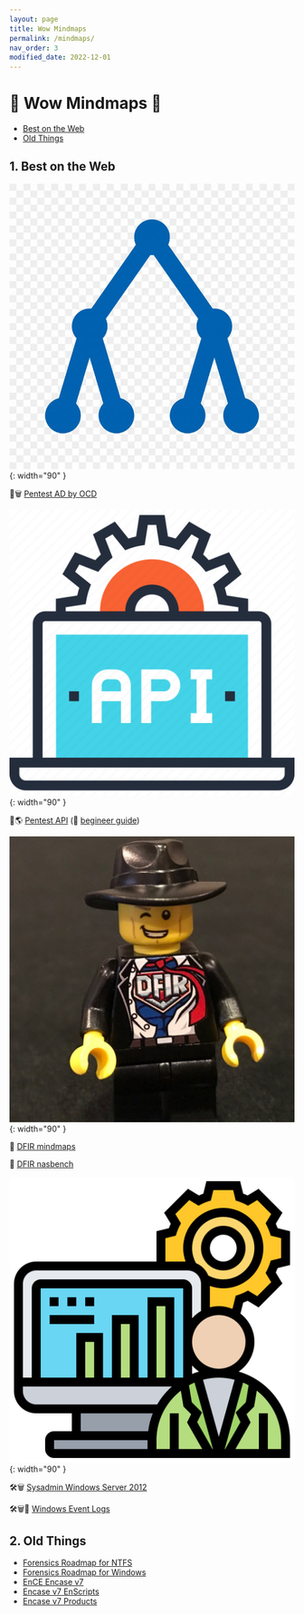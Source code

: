 ```yaml
---
layout: page
title: Wow Mindmaps
permalink: /mindmaps/
nav_order: 3
modified_date: 2022-12-01
---
```


# 👀 Wow Mindmaps 🧠

<!-- vscode-markdown-toc -->
* [Best on the Web](#BestontheWeb)
* [Old Things](#OldThings)

<!-- vscode-markdown-toc-config
	numbering=true
	autoSave=true
	/vscode-markdown-toc-config -->
<!-- /vscode-markdown-toc -->

##  1. <a name='BestontheWeb'></a>Best on the Web

![AD icon](/assets/images/icons-ad.png){: width="90" }


📕🗑️ [Pentest AD by OCD](https://orange-cyberdefense.github.io/ocd-mindmaps/)

![Pentest Web API icon](/assets/images/icons-web-api.png){: width="90" }


📕🌎 [Pentest API](https://dsopas.github.io/MindAPI/play/) (🔗 [begineer guide](https://danaepp.com/beginners-guide-to-api-hacking))

![DFIR icon](/assets/images/icons-dfir.png){: width="90" }


📘 [DFIR mindmaps](https://github.com/AndrewRathbun/DFIRMindMaps)

📘 [DFIR nasbench](https://github.com/nasbench/MindMaps)

![Sysadmin icon](/assets/images/icons-sysadmin.png){: width="90" }


🛠️🗑️️ [Sysadmin Windows Server 2012](https://xmind.app/m/eZ7i/)

🛠️🗑️📃 [Windows Event Logs](https://github.com/mdecrevoisier/Microsoft-eventlog-mindmap)

##  2. <a name='OldThings'></a>Old Things

* [Forensics Roadmap for NTFS](/mindmaps/svg/win-for-ntfs.svg)
* [Forensics Roadmap for Windows](/mindmaps/svg/win-for-invest-roadmap.svg)
* [EnCE Encase v7](/mindmaps/svg/win-for-encase-v7-ence.svg)
* [Encase v7 EnScripts](/mindmaps/svg/win-for-encase-v7-enscript.svg)
* [Encase v7 Products](/mindmaps/svg/win-for-encase-products-2016.svg)


